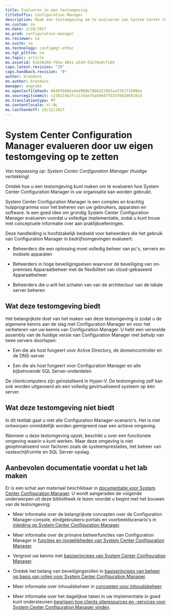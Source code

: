 ```yaml
---
title: Evalueren in een testomgeving
titleSuffix: Configuration Manager
description: Maak een testomgeving om te evalueren van System Center Configuration Manager voor gebruik in uw organisatie.
ms.custom: na
ms.date: 2/28/2017
ms.prod: configuration-manager
ms.reviewer: na
ms.suite: na
ms.technology: configmgr-other
ms.tgt_pltfrm: na
ms.topic: article
ms.assetid: 01b30260-f03a-4851-a549-d1b76e8cfc69
caps.latest.revision: "25"
caps.handback.revision: "0"
author: brenduns
ms.author: brenduns
manager: angrobe
ms.openlocfilehash: 8649f6686adad908b7806d22983aaf20171609ba
ms.sourcegitcommit: c236214b2fcc13dae7bad96d7fb33f692868191d
ms.translationtype: MT
ms.contentlocale: nl-NL
ms.lasthandoff: 10/12/2017
---
```

# <a name="evaluate-system-center-configuration-manager-by-building-your-own-lab-environment"></a>System Center Configuration Manager evalueren door uw eigen testomgeving op te zetten

*Van toepassing op: System Center Configuration Manager (huidige vertakking)*

 Ontdek hoe u een testomgeving kunt maken om te evalueren hoe System Center Configuration Manager in uw organisatie kan worden gebruikt.  

 System Center Configuration Manager is een complex en krachtig hulpprogramma voor het beheren van uw gebruikers, apparaten en software. Is een goed idee om grondig System Center Configuration Manager evalueren voordat u volledige implementatie, zodat u kunt trouw met conceptuele informatie over aan praktijkoefeningen.  

 Deze handleiding is hoofdzakelijk bedoeld voor beheerders die het gebruik van Configuration Manager in bedrijfsomgevingen evalueert:  

-   Beheerders die een oplossing moet volledig beheer van pc's, servers en mobiele apparaten  

-   Beheerders in hoge beveiligingseisen waarvoor de beveiliging van on-premises Apparaatbeheer met de flexibiliteit van cloud-gebaseerd Apparaatbeheer  

-   Beheerders die u wilt het schalen van van de architectuur van de lokale server beheren  

## <a name="what-this-lab-does"></a>Wat deze testomgeving biedt  
 Het belangrijkste doel van het maken van deze testomgeving is zodat u de algemene kennis aan de slag met Configuration Manager en voor het verbeteren van uw kennis van Configuration Manager. U hebt een versnelde assembly van de huidige versie van Configuration Manager met behulp van twee servers doorlopen:  

-   Een die als host fungeert voor Active Directory, de domeincontroller en de DNS-server  

-   Een die als host fungeert voor Configuration Manager en alle bijbehorende SQL Server-onderdelen  

De clientcomputers zijn geïnstalleerd in Hyper-V. De testomgeving zelf kan ook worden uitgevoerd als een volledig gevirtualiseerd systeem op één server.  

## <a name="what-this-lab-does-not-do"></a>Wat deze testomgeving niet biedt  
 In dit testlab gaat u niet alle Configuration Manager-scenario's. Het is niet ontworpen onmiddellijk worden gemigreerd naar een actieve omgeving.  

 Wanneer u deze testomgeving opzet, beschikt u over een functionele omgeving waarin u kunt werken. Maar deze omgeving is niet geoptimaliseerd voor factoren zoals de systeemprestaties, het beheer van vasteschijfruimte en SQL Server-opslag.  

##  <a name="BKMK_EvalRec"></a>Aanbevolen documentatie voordat u het lab maken  
 Er is een schat aan materiaal beschikbaar in [documentatie voor System Center Configuration Manager](http://docs.microsoft.com/sccm/). U wordt aangeraden de volgende onderwerpen uit deze bibliotheek te lezen voordat u begint met het bouwen van de testomgeving:  

-   Meer informatie over de belangrijkste concepten over de Configuration Manager-console, eindgebruikers-portals en voorbeeldscenario's in [inleiding op System Center Configuration Manager](../../core/understand/introduction.md).  

-   Meer informatie over de primaire beheerfuncties van Configuration Manager in [functies en mogelijkheden van System Center Configuration Manager](../../core/plan-design/changes/features-and-capabilities.md).  

-   Vergroot uw kennis met [basisprincipes van System Center Configuration Manager](../../core/understand/fundamentals.md).  

-   Ontdek het belang van beveiligingsrollen in [basisprincipes van beheer op basis van rollen voor System Center Configuration Manager](../../core/understand/fundamentals-of-role-based-administration.md).  

-   Meer informatie over inhoudsbeheer in [concepten voor inhoudsbeheer](../../core/plan-design/hierarchy/fundamental-concepts-for-content-management.md).  

-   Meer informatie over het dagelijkse taken in uw implementatie in goed kunt ondersteunen [begrijpen hoe clients siteresources en -services voor System Center Configuration Manager vinden](../../core/plan-design/hierarchy/understand-how-clients-find-site-resources-and-services.md).  
